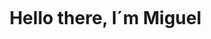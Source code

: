 <!--h1 without bottom border-->
<div id="user-content-toc">
  <ul align="center">
    <summary><h1 style="display: inline-block">Hello there, I´m Miguel</h1></summary>
  </ul>
</div>



    
